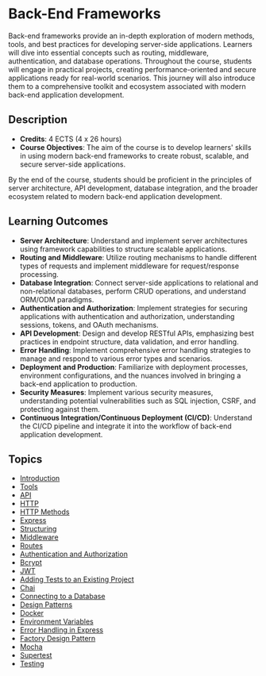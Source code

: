 # Back-End Frameworks

Back-end frameworks provide an in-depth exploration of modern methods, tools, and best practices for developing server-side applications. Learners will dive into essential concepts such as routing, middleware, authentication, and database operations. Throughout the course, students will engage in practical projects, creating performance-oriented and secure applications ready for real-world scenarios. This journey will also introduce them to a comprehensive toolkit and ecosystem associated with modern back-end application development.

## Description

- **Credits**: 4 ECTS (4 x 26 hours)
- **Course Objectives**: The aim of the course is to develop learners' skills in using modern back-end frameworks to create robust, scalable, and secure server-side applications.

By the end of the course, students should be proficient in the principles of server architecture, API development, database integration, and the broader ecosystem related to modern back-end application development.

## Learning Outcomes

- **Server Architecture**: Understand and implement server architectures using framework capabilities to structure scalable applications.
- **Routing and Middleware**: Utilize routing mechanisms to handle different types of requests and implement middleware for request/response processing.
- **Database Integration**: Connect server-side applications to relational and non-relational databases, perform CRUD operations, and understand ORM/ODM paradigms.
- **Authentication and Authorization**: Implement strategies for securing applications with authentication and authorization, understanding sessions, tokens, and OAuth mechanisms.
- **API Development**: Design and develop RESTful APIs, emphasizing best practices in endpoint structure, data validation, and error handling.
- **Error Handling**: Implement comprehensive error handling strategies to manage and respond to various error types and scenarios.
- **Deployment and Production**: Familiarize with deployment processes, environment configurations, and the nuances involved in bringing a back-end application to production.
- **Security Measures**: Implement various security measures, understanding potential vulnerabilities such as SQL injection, CSRF, and protecting against them.
- **Continuous Integration/Continuous Deployment (CI/CD)**: Understand the CI/CD pipeline and integrate it into the workflow of back-end application development.

## Topics

- [Introduction](./Topics/Introduction/README.md)
- [Tools](./Topics/Tools/README.md)
- [API](./Topics/API/README.md)
- [HTTP](./Topics/HTTP/README.md)
- [HTTP Methods](./Topics/HTTP-Methods/README.md)
- [Express](./Topics/Express/README.md)
- [Structuring](./Topics/Structure/README.md)
- [Middleware](./Topics/Middleware/README.md)
- [Routes](./Topics/Routes/README.md)
- [Authentication and Authorization](./Topics/Auth/README.md)
- [Bcrypt](./Topics/Bcrypt/README.md)
- [JWT](./Topics/JWT/README.md)
- [Adding Tests to an Existing Project](./Topics/Adding-Tests-TO-Existing-Project/README.md)
- [Chai](./Topics/Chai/README.md)
- [Connecting to a Database](./Topics/Connecting-Database/README.md)
- [Design Patterns](./Topics/Design-Patterns/README.md)
- [Docker](./Topics/Docker/README.md)
- [Environment Variables](./Topics/Environment-Variables/README.md)
- [Error Handling in Express](./Topics/Error-Handling/README.md)
- [Factory Design Pattern](./Topics/Factory/README.md)
- [Mocha](./Topics/Mocha/README.md)
- [Supertest](./Topics/Supertest/README.md)
- [Testing](./Topics/Testing/README.md)

